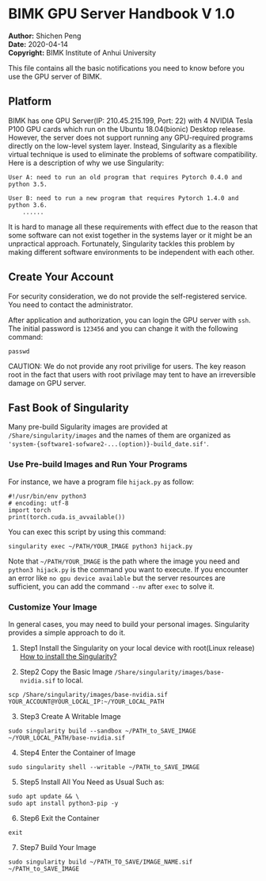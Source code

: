 # BIMK GPU Server Handbook V 1.0
__Author:__ Shichen Peng  
__Date:__ 2020-04-14  
__Copyright:__ BIMK Institute of Anhui University  

This file contains all the basic notifications you need to know before you use the GPU server of BIMK.

## Platform 
BIMK has one GPU Server(IP: 210.45.215.199, Port: 22) with 4 NVIDIA Tesla P100 GPU cards which run on the Ubuntu 18.04(bionic) Desktop release. However, the server does not support running any GPU-required programs directly on the low-level system layer. Instead, Singularity as a flexible virtual technique is used to eliminate the problems of software compatibility. Here is a description of why we use Singularity:  
``` 
User A: need to run an old program that requires Pytorch 0.4.0 and python 3.5. 

User B: need to run a new program that requires Pytorch 1.4.0 and python 3.6.  
    ...... 
```
It is hard to manage all these requirements with effect due to the reason that some software can not exist together in the systems layer or it might be an unpractical approach. Fortunately, Singularity tackles this problem by making different software environments to be independent with each other.

## Create Your Account
For security consideration, we do not provide the self-registered service. You need to contact the administrator.

After application and authorization, you can login the GPU server with `ssh`. The initial password is `123456` and you can change it with the following command:
```
passwd
```
CAUTION: We do not provide any root privilige for users. The key reason root in the fact that users with root privilage may tent to have an irreversible damage on GPU server.

## Fast Book of Singularity
Many pre-build Sigularity images are provided at `/Share/singularity/images` and the names of them are organized as `'system-{software1-sofware2-...(option)}-build_date.sif'`.  

### Use Pre-build Images and Run Your Programs
For instance, we have a program file `hijack.py` as follow:
```
#!/usr/bin/env python3
# encoding: utf-8
import torch 
print(torch.cuda.is_avvailable())
```
You can exec this script by using this command:
```
singularity exec ~/PATH/YOUR_IMAGE python3 hijack.py
```

Note that `~/PATH/YOUR_IMAGE` is the path where the image you need and `python3 hijack.py` is the command you want to execute. If you encounter an error like `no gpu device available` but the server resources are sufficient, you can add the command `--nv` after `exec` to solve it.
### Customize Your Image
In general cases, you may need to build your personal images. Singularity provides a simple approach to do it.

1. Step1 Install the Singularity on your local device with root(Linux release)
[How to install the Singularity?](https://sylabs.io/docs/)

2. Step2 Copy the Basic Image `/Share/singularity/images/base-nvidia.sif` to local.
```
scp /Share/singularity/images/base-nvidia.sif  YOUR_ACCOUNT@YOUR_LOCAL_IP:~/YOUR_LOCAL_PATH
```

3. Step3 Create A Writable Image
```
sudo singularity build --sandbox ~/PATH_to_SAVE_IMAGE ~/YOUR_LOCAL_PATH/base-nvidia.sif 
```

4. Step4 Enter the Container of Image
```
sudo singularity shell --writable ~/PATH_to_SAVE_IMAGE
```

5. Step5 Install All You Need as Usual
Such as:
```
sudo apt update && \
sudo apt install python3-pip -y
```

6. Step6 Exit the Container
```
exit
```

7. Step7 Build Your Image
```
sudo singularity build ~/PATH_TO_SAVE/IMAGE_NAME.sif ~/PATH_to_SAVE_IMAGE
```
